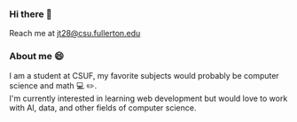 ### Hi there 👋 <br/>
Reach me at jt28@csu.fullerton.edu

### About me :smile: <br/>
I am a student at CSUF, my favorite subjects would probably be computer science and math :computer: :pencil2:. <br/>
I'm currently interested in learning web development but would love to work with AI, data, and other fields of computer science. <br/>
